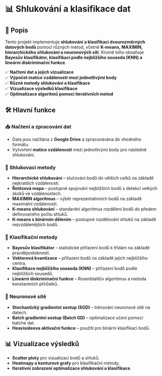 # 📊 Shlukování a klasifikace dat

## 📖 Popis
Tento projekt implementuje **shlukování a klasifikaci dvourozměrných datových bodů** pomocí různých metod, včetně **K-means, MAXIMIN, hierarchického shlukování a neuronových sítí**. Kromě toho obsahuje **Bayesův klasifikátor, klasifikaci podle nejbližšího souseda (KNN) a lineární diskriminační funkce**.

✅ **Načtení dat a jejich vizualizace**  
✅ **Výpočet matice vzdáleností mezi jednotlivými body**  
✅ **Různé metody shlukování a klasifikace**  
✅ **Vizualizace výsledků klasifikace**  
✅ **Optimalizace algoritmů pomocí iterativních metod**  

## 🛠 Hlavní funkce

### 📥 **Načtení a zpracování dat**
- Data jsou načítána z **Google Drive** a zpracovávána do vhodného formátu.
- Vytvoření **matice vzdáleností** mezi jednotlivými body pro následné shlukování.

### 🔗 **Shlukovací metody**
- **Hierarchické shlukování** – slučování bodů do větších celků na základě nejkratších vzdáleností.
- **Řetězová mapa** – postupné spojování nejbližších bodů s detekcí velkých skoků ve vzdálenostech.
- **MAXIMIN algoritmus** – výběr reprezentativních bodů na základě maximální vzdálenosti.
- **K-means shlukování** – standardní algoritmus rozdělení bodů do předem definovaného počtu shluků.
- **K-means s binárním dělením** – postupné rozdělování shluků na základě nejvzdálenějších bodů.

### 🧠 **Klasifikační metody**
- **Bayesův klasifikátor** – statistické přiřazení bodů k třídám na základě pravděpodobností.
- **Vektorová kvantizace** – přiřazení bodů na základě jejich nejbližšího centra.
- **Klasifikace nejbližšího souseda (KNN)** – přiřazení bodů podle nejbližších sousedů.
- **Lineární diskriminační funkce** – Rosenblattův algoritmus a metoda konstantních přírůstků.

### 🤖 **Neuronové sítě**
- **Stochastický gradientní sestup (SGD)** – trénování neuronové sítě na datech.
- **Batch gradientní sestup (Batch GD)** – optimalizace učení pomocí batche dat.
- **Heavisideova aktivační funkce** – použití pro binární klasifikaci bodů.

## 📊 **Vizualizace výsledků**
- **Scatter ploty** pro vizualizaci bodů a shluků.
- **Heatmapy a konturové grafy** pro klasifikační metody.
- **Iterativní zobrazení optimalizace shlukování a klasifikace**.


